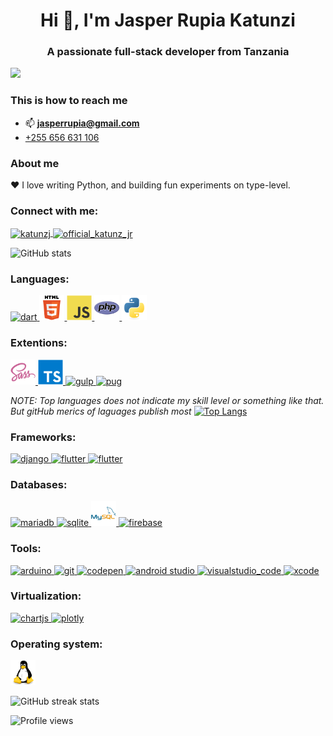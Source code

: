 <h1 align="center">Hi 👋, I'm Jasper Rupia Katunzi</h1>
<h3 align="center">A passionate full-stack developer from Tanzania</h3>
 
 

![](https://pbs.twimg.com/profile_banners/1515338077690118146/1650124789/600x200)


 
### This is how to reach me
- 📫 **jasperrupia@gmail.com** 
-   <a href="tel:+255656631106"> +255 656 631 106 </a>


### About me
❤️ I love writing Python, and building fun experiments on type-level.


<h3 align="left">Connect with me:</h3>
<p align="left">
  <a href="https://twitter.com/katunzj" target="blank">
    <img align="center" src="https://raw.githubusercontent.com/rahuldkjain/github-profile-readme-generator/master/src/images/icons/Social/twitter.svg" alt="katunzj" height="30" width="40" />
  </a>
  <a href="https://instagram.com/katunz.jr" target="blank">
    <img align="center" src="https://raw.githubusercontent.com/rahuldkjain/github-profile-readme-generator/master/src/images/icons/Social/instagram.svg" alt="official_katunz_jr" height="30" width="40" />
  </a>
</p>



![GitHub stats](https://github-readme-stats.vercel.app/api?username=katunzijr&show_icons=true)  



<h3 align="left">Languages:</h3>
<p align="left"> 
  <a href="https://dart.dev" target="_blank" rel="noreferrer"> 
    <img src="https://www.vectorlogo.zone/logos/dartlang/dartlang-icon.svg" alt="dart" height="40"/> 
  </a> 
  <a href="https://www.w3.org/html/" target="_blank" rel="noreferrer"> 
    <img src="https://raw.githubusercontent.com/devicons/devicon/master/icons/html5/html5-original-wordmark.svg" alt="html5" height="40"/> 
  </a>  
  <a href="https://developer.mozilla.org/en-US/docs/Web/JavaScript" target="_blank" rel="noreferrer"> 
    <img src="https://raw.githubusercontent.com/devicons/devicon/master/icons/javascript/javascript-original.svg" alt="javascript" height="40"/> 
  </a> 
  <a href="https://www.php.net" target="_blank" rel="noreferrer"> 
    <img src="https://raw.githubusercontent.com/devicons/devicon/master/icons/php/php-original.svg" alt="php" height="40"/> 
  </a> 
  <a href="https://www.python.org" target="_blank" rel="noreferrer"> 
    <img src="https://raw.githubusercontent.com/devicons/devicon/master/icons/python/python-original.svg" alt="python" height="40"/> 
  </a> 
</p>


<h3 align="left">Extentions:</h3>
<p align="left"> 
  <a href="https://sass-lang.com" target="_blank" rel="noreferrer"> 
    <img src="https://raw.githubusercontent.com/devicons/devicon/master/icons/sass/sass-original.svg" alt="sass" height="40"/> 
  </a> 
  <a href="https://www.typescriptlang.org/" target="_blank" rel="noreferrer"> 
    <img src="https://raw.githubusercontent.com/devicons/devicon/master/icons/typescript/typescript-original.svg" alt="typescript" height="40"/> 
  </a>   
 <a href="javascript:void(0);"> 
    <img src="https://www.vectorlogo.zone/logos/gulpjs/gulpjs-ar21.svg" alt="gulp" height="40"/> 
  </a> 
  <a href="javascript:void(0);"> 
    <img src="https://www.vectorlogo.zone/logos/pugjs/pugjs-icon.svg" alt="pug" height="40"/> 
  </a> 
</p>

*NOTE: Top languages does not indicate my skill level or something like that. But gitHub merics of laguages publish most*
[![Top Langs](https://github-readme-stats.vercel.app/api/top-langs/?username=katunzijr)](https://github.com/anuraghazra/github-readme-stats)



<h3 align="left">Frameworks:</h3>
<p align="left">
  <a href="https://www.djangoproject.com/" target="_blank" rel="noreferrer"> 
    <img src="https://www.vectorlogo.zone/logos/djangoproject/djangoproject-ar21.svg" alt="django" height="40"/> 
  </a> 
  <a href="https://flutter.dev" target="_blank" rel="noreferrer"> 
    <img src="https://www.vectorlogo.zone/logos/flutterio/flutterio-icon.svg" alt="flutter" height="40"/> 
  </a>
 <a href="javascript:void(0);"> 
    <img src="https://upload.vectorlogo.zone/logos/nextjs/images/2d3864ef-00e0-4026-ab1d-30e4a98e2899.svg" alt="flutter" height="40"/> 
  </a>
</p>



<h3 align="left">Databases:</h3>
<p align="left">
  <a href="https://mariadb.org/" target="_blank" rel="noreferrer"> 
    <img src="https://www.vectorlogo.zone/logos/mariadb/mariadb-icon.svg" alt="mariadb" height="40"/> 
  </a>  
  <a href="https://www.sqlite.org/" target="_blank" rel="noreferrer"> 
    <img src="https://www.vectorlogo.zone/logos/sqlite/sqlite-icon.svg" alt="sqlite" height="40"/> 
  </a> 
  <a href="https://www.mysql.com/" target="_blank" rel="noreferrer"> 
    <img src="https://raw.githubusercontent.com/devicons/devicon/master/icons/mysql/mysql-original-wordmark.svg" alt="mysql" height="40"/> 
  </a>
 <a href="javascript:void(0);"> 
    <img src="https://www.vectorlogo.zone/logos/firebase/firebase-icon.svg" alt="firebase" height="40"/> 
  </a>
</p>



<h3 align="left">Tools:</h3>
<p align="left">
  <a href="https://www.arduino.cc/" target="_blank" rel="noreferrer"> 
    <img src="https://cdn.worldvectorlogo.com/logos/arduino-1.svg" alt="arduino" height="40"/> 
  </a>
  <a href="https://git-scm.com/" target="_blank" rel="noreferrer"> 
    <img src="https://www.vectorlogo.zone/logos/git-scm/git-scm-icon.svg" alt="git" height="40"/> 
  </a> 
  <a href="https://codepen.io/jasper-rupia" target="_blank" rel="noreferrer"> 
    <img src='https://cdn.jsdelivr.net/npm/simple-icons@3.0.1/icons/codepen.svg' alt='codepen' height='40'>  
  </a>
 <a href="javascript:void(0);"> 
    <img src='https://upload.vectorlogo.zone/logos/android_studio/images/7e1c4157-703e-4a97-a776-96d407fc6580.svg' alt='android studio' height='40'>  
  </a>
 <a href="javascript:void(0);"> 
    <img src='https://www.vectorlogo.zone/logos/visualstudio_code/visualstudio_code-icon.svg' alt='visualstudio_code' height='40'>  
  </a>
 <a href="javascript:void(0);"> 
    <img src='https://www.vectorlogo.zone/logos/apple_xcode/apple_xcode-icon.svg' alt='xcode' height='40'>  
  </a>
</p>



<h3 align="left">Virtualization:</h3>
<p align="left">
  <a href="https://www.chartjs.org" target="_blank" rel="noreferrer"> 
    <img src="https://www.chartjs.org/media/logo-title.svg" alt="chartjs" width="40" height="60"/> 
  </a> 
 <a href="https://www.chartjs.org" target="_blank" rel="noreferrer"> 
    <img src="https://www.vectorlogo.zone/logos/plotly/plotly-official.svg" alt="plotly" width="40" height="60"/> 
  </a> 
</p>



<h3 align="left">Operating system:</h3>
<p align="left">
  <a href="https://www.linux.org/" target="_blank" rel="noreferrer"> 
    <img src="https://raw.githubusercontent.com/devicons/devicon/master/icons/linux/linux-original.svg" alt="linux" width="40" height="40"/> 
  </a>
</p>



![GitHub streak stats](https://github-readme-streak-stats.herokuapp.com/?user=jasperrupia)  



![Profile views](https://gpvc.arturio.dev/jasperrupia)  

